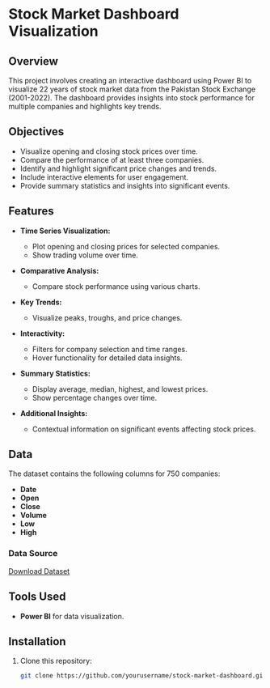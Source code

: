 # Stock Market Dashboard Visualization

## Overview
This project involves creating an interactive dashboard using Power BI to visualize 22 years of stock market data from the Pakistan Stock Exchange (2001-2022). The dashboard provides insights into stock performance for multiple companies and highlights key trends.

## Objectives
- Visualize opening and closing stock prices over time.
- Compare the performance of at least three companies.
- Identify and highlight significant price changes and trends.
- Include interactive elements for user engagement.
- Provide summary statistics and insights into significant events.

## Features
- **Time Series Visualization:** 
  - Plot opening and closing prices for selected companies.
  - Show trading volume over time.

- **Comparative Analysis:**
  - Compare stock performance using various charts.

- **Key Trends:**
  - Visualize peaks, troughs, and price changes.

- **Interactivity:**
  - Filters for company selection and time ranges.
  - Hover functionality for detailed data insights.

- **Summary Statistics:**
  - Display average, median, highest, and lowest prices.
  - Show percentage changes over time.

- **Additional Insights:**
  - Contextual information on significant events affecting stock prices.

## Data
The dataset contains the following columns for 750 companies:
- **Date**
- **Open**
- **Close**
- **Volume**
- **Low**
- **High**

### Data Source
[Download Dataset](https://drive.google.com/file/d/1Vcc1y7wG8vGB0fVlvufxg8yqdEgbNzaZ/view?usp=sharing)

## Tools Used
- **Power BI** for data visualization.

## Installation
1. Clone this repository:
   ```bash
   git clone https://github.com/yourusername/stock-market-dashboard.git
